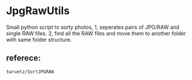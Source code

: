 # JpgRawUtils
Small python script to sorty photos, 
1, seperates pairs of JPG/RAW and single RAW files.
2, find all the RAW files and move them to another folder with same folder structure.

## referece:
    twruetz/SortJPGRAW